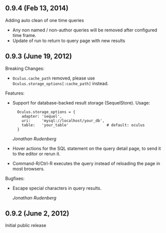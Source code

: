 ## 0.9.4 (Feb 13, 2014)

Adding auto clean of one time queries

* Any non named / non-author queries will be removed after configured time frame.
* Update of run to return to query page with new results

## 0.9.3 (June 19, 2012)

Breaking Changes:

* `Oculus.cache_path` removed, please use `Oculus.storage_options[:cache_path]`
  instead.

Features:

* Support for database-backed result storage (SequelStore). Usage:

        Oculus.storage_options = {
          adapter: 'sequel',
          uri:     'mysql://localhost/your_db',
          table:   'your_table'                 # default: oculus
        }

  *Jonathan Rudenberg*

* Hover actions for the SQL statement on the query detail page, to send it to
  the editor or rerun it.

* Command-R/Ctrl-R executes the query instead of reloading the page in most
  browsers.

Bugfixes:

* Escape special characters in query results.

  *Jonathan Rudenberg*

## 0.9.2 (June 2, 2012)

Initial public release
